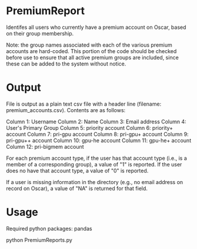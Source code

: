 # PremiumReport

Identifes all users who currently have a premium account on Oscar, based on their group membership.

Note: the group names associated with each of the various premium accounts are hard-coded. This portion of the code should be checked before use to ensure that all active premium groups are included, since these can be added to the system without notice.

# Output
File is output as a plain text csv file with a header line (filename: premium_accounts.csv). Contents are as follows:

Column 1: Username
Column 2: Name
Column 3: Email address
Column 4: User's Primary Group
Column 5: priority account
Column 6: priority+ account
Column 7: pri-gpu account
Column 8: pri-gpu+ account
Column 9: pri-gpu++ account
Column 10: gpu-he account
Column 11: gpu-he+ account
Column 12: pri-bigmem account

For each premium account type, if the user has that account type (i.e., is a member of a corresponding group), a value of "1" is reported. If the user does no have that account type, a value of "0" is reported.

If a user is missing information in the directory (e.g., no email address on record on Oscar), a value of "NA" is returned for that field.

# Usage
Required python packages: pandas

python PremiumReports.py
